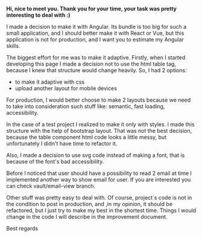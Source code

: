 **Hi, nice to meet you. Thank you for your time, your task was pretty interesting to deal with :)**

I made a decision to make it with Angular. Its bundle is too big for such a small application, and I should better make it with React or Vue, but this application is not for production, and I want you to estimate my Angular skills.

The biggest effort for me was to make it adaptive. Firstly, when I started developing this page I made a decision not to use the html table tag, because I knew that structure would change heavily. So, I had 2 options: 
- to make it adaptive with css
- upload another layout for mobile devices

For production, I would better choose to make 2 layouts because we need to take into consideration such stuff like: semantic, fast loading, accessibility.

In the case of a test project I realized to make it only with styles. I made this structure with the help of bootstrap layout. That was not the best decision, because the table component html code looks a little messy, but unfortunately I didn't have time to refactor it.

Also, I made a decision to use svg code instead of making a font, that is because of the font's bad accessibility.

Before I noticed that user should have a possibility to read 2 email at time I implemented another way to show email for user. If you are interested you can check vault/email-view branch.

Other stuff was pretty easy to deal with. Of course, project`s code is not in the condition to post in production, and ,in my opinion, it should be refactored, but I just try to make my best in the shortest time. Things I would change in the code I will describe in the improvement document.

Best regards
